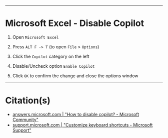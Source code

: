 
***
# Microsoft Excel - Disable Copilot

1. Open `Microsoft Excel`

2. Press `ALT F -> T` (to open `File` > `Options`)

3. Click the `Copilot` category on the left

4. Disable/Uncheck option `Enable Copilot`

5. Click `OK` to confirm the change and close the options window


***
# Citation(s)
- [answers.microsoft.com  |  "How to disable copilot? - Microsoft Community"](https://answers.microsoft.com/en-us/msoffice/forum/all/how-to-turn-off-copilot-in-word-for-windows/b51e0127-4e54-4619-a37b-08f8de0616ac)
- [support.microsoft.com  |  "Customize keyboard shortcuts - Microsoft Support"](https://support.microsoft.com/en-us/office/customize-keyboard-shortcuts-9a92343e-a781-4d5a-92f1-0f32e3ba5b4d)
